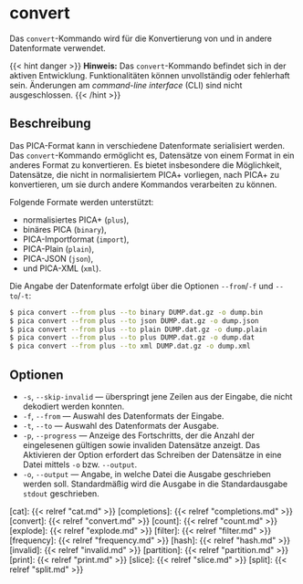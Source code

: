 # convert

Das `convert`-Kommando wird für die Konvertierung von und in andere
Datenformate verwendet.

{{< hint danger >}}
**Hinweis:**
Das `convert`-Kommando befindet sich in der aktiven Entwicklung.
Funktionalitäten können unvollständig oder fehlerhaft sein. Änderungen
am _command-line interface_ (CLI) sind nicht ausgeschlossen.
{{< /hint >}}

## Beschreibung

Das PICA-Format kann in verschiedene Datenformate serialisiert werden.
Das `convert`-Kommando ermöglicht es, Datensätze von einem Format in ein
anderes Format zu konvertieren. Es bietet insbesondere die Möglichkeit,
Datensätze, die nicht in normalisiertem PICA+ vorliegen, nach PICA+ zu
konvertieren, um sie durch andere Kommandos verarbeiten zu können.

Folgende Formate werden unterstützt:

* normalisiertes PICA+ (`plus`),
* binäres PICA (`binary`),
* PICA-Importformat (`import`),
* PICA-Plain (`plain`),
* PICA-JSON (`json`),
* und PICA-XML (`xml`).

Die Angabe der Datenformate erfolgt über die Optionen `--from`/`-f` und
`--to`/`-t`:

```bash
$ pica convert --from plus --to binary DUMP.dat.gz -o dump.bin
$ pica convert --from plus --to json DUMP.dat.gz -o dump.json
$ pica convert --from plus --to plain DUMP.dat.gz -o dump.plain
$ pica convert --from plus --to plus DUMP.dat.gz -o dump.dat
$ pica convert --from plus --to xml DUMP.dat.gz -o dump.xml
```

## Optionen

* `-s`, `--skip-invalid` — überspringt jene Zeilen aus der Eingabe, die nicht
  dekodiert werden konnten.
* `-f`, `--from` — Auswahl des Datenformats der Eingabe.
* `-t`, `--to` — Auswahl des Datenformats der Ausgabe.
* `-p`, `--progress` — Anzeige des Fortschritts, der die Anzahl der
  eingelesenen gültigen sowie invaliden Datensätze anzeigt. Das
  Aktivieren der Option erfordert das Schreiben der Datensätze in eine
  Datei mittels `-o` bzw. `--output`.
* `-o`, `--output` — Angabe, in welche Datei die Ausgabe geschrieben
  werden soll. Standardmäßig wird die Ausgabe in die Standardausgabe
  `stdout` geschrieben.


[cat]: {{< relref "cat.md" >}}
[completions]: {{< relref "completions.md" >}}
[convert]: {{< relref "convert.md" >}}
[count]: {{< relref "count.md" >}}
[explode]: {{< relref "explode.md" >}}
[filter]: {{< relref "filter.md" >}}
[frequency]: {{< relref "frequency.md" >}}
[hash]: {{< relref "hash.md" >}}
[invalid]: {{< relref "invalid.md" >}}
[partition]: {{< relref "partition.md" >}}
[print]: {{< relref "print.md" >}}
[slice]: {{< relref "slice.md" >}}
[split]: {{< relref "split.md" >}}

[Gzip]: https://de.wikipedia.org/wiki/Gzip
